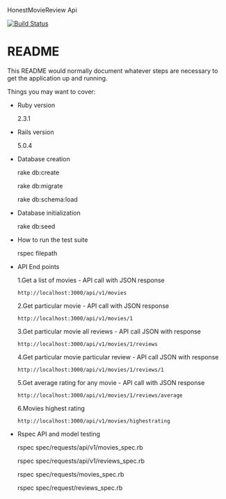 HonestMovieReview Api

[![Build Status](https://travis-ci.org/honestveera/Honestmoviereviewapi.svg?branch=master)](https://travis-ci.org/honestveera/Honestmoviereviewapi)

# README

This README would normally document whatever steps are necessary to get the
application up and running.

Things you may want to cover:

* Ruby version

     2.3.1

* Rails version

     5.0.4  

* Database creation

    rake db:create

    rake db:migrate

    rake db:schema:load

* Database initialization

    rake db:seed

* How to run the test suite

    rspec filepath

* API End points


    1.Get a list of movies - API call with JSON response

      http://localhost:3000/api/v1/movies

    2.Get particular movie - API call with JSON response

      http://localhost:3000/api/v1/movies/1

    3.Get particular movie all reviews - API call JSON with response

      http://localhost:3000/api/v1/movies/1/reviews

    4.Get particular movie particular review - API call JSON with response

      http://localhost:3000/api/v1/movies/1/reviews/1

    5.Get average rating for any movie - API call with JSON response

      http://localhost:3000/api/v1/movies/1/reviews/average

    6.Movies highest rating

      http://localhost:3000/api/v1/movies/highestrating

* Rspec API and model testing

     rspec  spec/requests/api/v1/movies_spec.rb

     rspec  spec/requests/api/v1/reviews_spec.rb

     rspec  spec/requests/movies_spec.rb

     rspec  spec/request/reviews_spec.rb



